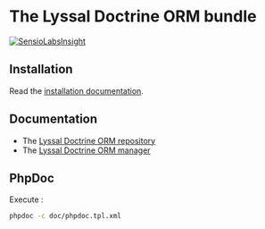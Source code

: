 # The Lyssal Doctrine ORM bundle

[![SensioLabsInsight](https://insight.sensiolabs.com/projects/c9196451-a120-44e8-ab08-ffbd4fc2edcf/small.png)](https://insight.sensiolabs.com/projects/c9196451-a120-44e8-ab08-ffbd4fc2edcf)


## Installation

Read the [installation documentation](doc/Installation.md).


## Documentation

* The [Lyssal Doctrine ORM repository](doc/Repository.md)
* The [Lyssal Doctrine ORM manager](doc/Manager.md)


## PhpDoc

Execute :

```sh
phpdoc -c doc/phpdoc.tpl.xml
```
